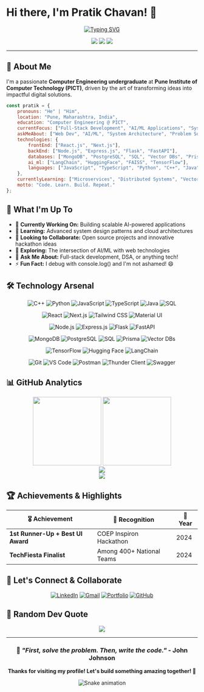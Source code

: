 # Hi there, I'm Pratik Chavan! 👋

<div align="center">
  
[![Typing SVG](https://readme-typing-svg.herokuapp.com?font=Fira+Code&size=22&pause=1000&color=00D9FF&center=true&vCenter=true&width=600&lines=Computer+Engineering+Student+%40+PICT;Full-Stack+Developer;AI%2FML+Explorer;Problem+Solver+%26+Innovation+Enthusiast)](https://git.io/typing-svg)

</div>

<p align="center">
  <img src="https://img.shields.io/badge/Focus-Full--Stack%20Development-brightgreen" />
  <img src="https://img.shields.io/badge/Lives-Pune%2C%20Maharashtra-success" />
  <img src="https://img.shields.io/badge/Languages-English%2C%20Hindi%20%26%20Marathi-brightgreen" />
</p>

---

## 🚀 About Me

I'm a passionate **Computer Engineering undergraduate** at **Pune Institute of Computer Technology (PICT)**, driven by the art of transforming ideas into impactful digital solutions.

```javascript
const pratik = {
    pronouns: "He" | "Him",
    location: "Pune, Maharashtra, India",
    education: "Computer Engineering @ PICT",
    currentFocus: ["Full-Stack Development", "AI/ML Applications", "System Design"],
    askMeAbout: ["Web Dev", "AI/ML", "System Architecture", "Problem Solving"],
    technologies: {
        frontEnd: ["React.js", "Next.js"],
        backEnd: ["Node.js", "Express.js", "Flask", "FastAPI"],
        databases: ["MongoDB", "PostgreSQL", "SQL", "Vector DBs", "Prisma ORM"],
        ai_ml: ["LangChain", "HuggingFace", "FAISS", "TensorFlow"],
        languages: ["JavaScript", "TypeScript", "Python", "C++", "Java", "SQL"]
    },
    currentlyLearning: ["Microservices", "Distributed Systems", "Vector Databases"],
    motto: "Code. Learn. Build. Repeat."
};
```

## 🎯 What I'm Up To

- 🔭 **Currently Working On:** Building scalable AI-powered applications
- 🌱 **Learning:** Advanced system design patterns and cloud architectures
- 👯 **Looking to Collaborate:** Open source projects and innovative hackathon ideas
- 🤔 **Exploring:** The intersection of AI/ML with web technologies
- 💬 **Ask Me About:** Full-stack development, DSA, or anything tech!
- ⚡ **Fun Fact:** I debug with console.log() and I'm not ashamed! 😄



## 🛠️ Technology Arsenal

<div align="center">


![C++](https://img.shields.io/badge/C++-00599C?style=for-the-badge&logo=cplusplus&logoColor=white)
![Python](https://img.shields.io/badge/Python-3776AB?style=for-the-badge&logo=python&logoColor=white)
![JavaScript](https://img.shields.io/badge/JavaScript-F7DF1E?style=for-the-badge&logo=javascript&logoColor=black)
![TypeScript](https://img.shields.io/badge/TypeScript-3178C6?style=for-the-badge&logo=typescript&logoColor=white)
![Java](https://img.shields.io/badge/Java-007396?style=for-the-badge&logo=java&logoColor=white)
![SQL](https://img.shields.io/badge/SQL-336791?style=for-the-badge&logo=postgresql&logoColor=white)


![React](https://img.shields.io/badge/React-20232A?style=for-the-badge&logo=react&logoColor=61DAFB)
![Next.js](https://img.shields.io/badge/Next.js-000000?style=for-the-badge&logo=nextdotjs&logoColor=white)
![Tailwind CSS](https://img.shields.io/badge/Tailwind_CSS-38B2AC?style=for-the-badge&logo=tailwind-css&logoColor=white)
![Material UI](https://img.shields.io/badge/Material_UI-0081CB?style=for-the-badge&logo=mui&logoColor=white)

![Node.js](https://img.shields.io/badge/Node.js-339933?style=for-the-badge&logo=nodedotjs&logoColor=white)
![Express.js](https://img.shields.io/badge/Express.js-000000?style=for-the-badge&logo=express&logoColor=white)
![Flask](https://img.shields.io/badge/Flask-000000?style=for-the-badge&logo=flask&logoColor=white)
![FastAPI](https://img.shields.io/badge/FastAPI-009688?style=for-the-badge&logo=fastapi&logoColor=white)


![MongoDB](https://img.shields.io/badge/MongoDB-47A248?style=for-the-badge&logo=mongodb&logoColor=white)
![PostgreSQL](https://img.shields.io/badge/PostgreSQL-336791?style=for-the-badge&logo=postgresql&logoColor=white)
![SQL](https://img.shields.io/badge/SQL-336791?style=for-the-badge&logo=mysql&logoColor=white)
![Prisma](https://img.shields.io/badge/Prisma-2D3748?style=for-the-badge&logo=prisma&logoColor=white)
![Vector DBs](https://img.shields.io/badge/Vector_DBs-FF6B6B?style=for-the-badge)


![TensorFlow](https://img.shields.io/badge/TensorFlow-FF6F00?style=for-the-badge&logo=tensorflow&logoColor=white)
![Hugging Face](https://img.shields.io/badge/🤗_Hugging_Face-FFD21E?style=for-the-badge)
![LangChain](https://img.shields.io/badge/🦜_LangChain-1C3C3C?style=for-the-badge)

![Git](https://img.shields.io/badge/Git-F05032?style=for-the-badge&logo=git&logoColor=white)
![VS Code](https://img.shields.io/badge/VS_Code-007ACC?style=for-the-badge&logo=visual-studio-code&logoColor=white)
![Postman](https://img.shields.io/badge/Postman-FF6C37?style=for-the-badge&logo=postman&logoColor=white)
![Thunder Client](https://img.shields.io/badge/Thunder_Client-FF6B2B?style=for-the-badge&logo=thunderclient&logoColor=white)
![Swagger](https://img.shields.io/badge/Swagger_UI-85EA2D?style=for-the-badge&logo=swagger&logoColor=black)

</div>

## 📊 GitHub Analytics

<div align="center">
  <img height="180em" src="https://github-readme-stats.vercel.app/api?username=PratikChavan05&show_icons=true&theme=tokyonight&include_all_commits=true&count_private=true"/>
  <img height="180em" src="https://github-readme-stats.vercel.app/api/top-langs/?username=PratikChavan05&layout=compact&langs_count=8&theme=tokyonight"/>
</div>

<div align="center">
  <img src="https://streak-stats.demolab.com?user=PratikChavan05&theme=tokyonight&border_radius=6" />
</div>

<div align="center">
  <img src="https://github-readme-activity-graph.vercel.app/graph?username=PratikChavan05&bg_color=1a1b27&color=628fdb&line=d65d0e&point=ffdd44&area=true&hide_border=true" />
</div>

## 🏆 Achievements & Highlights

<div align="center">

| 🎖️ Achievement | 🏅 Recognition | 📅 Year |
|----------------|----------------|---------|
| **1st Runner-Up + Best UI Award** | COEP Inspiron Hackathon | 2024 |
| **TechFiesta Finalist** | Among 400+ National Teams | 2024 |

</div>

## 🤝 Let's Connect & Collaborate

<div align="center">

[![LinkedIn](https://img.shields.io/badge/LinkedIn-Pratik%20Chavan-0077B5?style=for-the-badge&logo=linkedin&logoColor=white)](https://linkedin.com/in/pratik-chavan-09bb0b2a1)
[![Gmail](https://img.shields.io/badge/Gmail-pratikpchavan75@gmail.com-D14836?style=for-the-badge&logo=gmail&logoColor=white)](mailto:pratikpchavan75@gmail.com)
[![Portfolio](https://img.shields.io/badge/Portfolio-Visit%20Now-000000?style=for-the-badge&logo=vercel&logoColor=white)](https://pratikchavan05-portfolio.vercel.app)
[![GitHub](https://img.shields.io/badge/GitHub-Follow%20Me-181717?style=for-the-badge&logo=github&logoColor=white)](https://github.com/PratikChavan05)

</div>

## 💭 Random Dev Quote

<div align="center">

![](https://quotes-github-readme.vercel.app/api?type=horizontal&theme=tokyonight)

</div>

---

<div align="center">
  
### 🎵 *"First, solve the problem. Then, write the code."* - John Johnson

**Thanks for visiting my profile! Let's build something amazing together! 🚀**

<img src="https://raw.githubusercontent.com/PratikChavan05/PratikChavan05/output/snake.svg" alt="Snake animation" />

</div>
